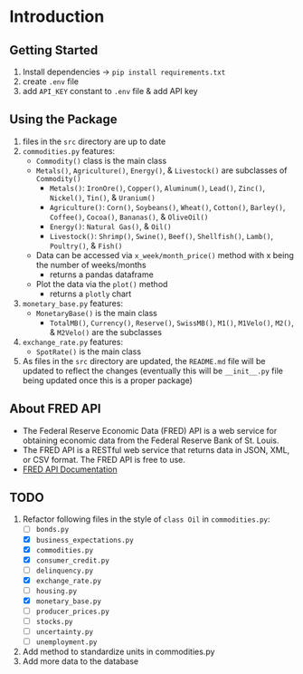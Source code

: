 # Introduction

## Getting Started

1. Install dependencies -> `pip install requirements.txt`
1. create `.env` file
1. add `API_KEY` constant to `.env` file & add API key

## Using the Package

1. files in the `src` directory are up to date
1. `commodities.py` features:
    - `Commodity()` class is the main class
    - `Metals()`, `Agriculture()`, `Energy()`, & `Livestock()` are subclasses of `Commodity()`
        - `Metals()`: `IronOre()`, `Copper()`, `Aluminum()`, `Lead()`, `Zinc()`, `Nickel()`, `Tin()`, & `Uranium()`
        - `Agriculture()`: `Corn()`, `Soybeans()`, `Wheat()`, `Cotton()`, `Barley()`, `Coffee()`, `Cocoa()`, `Bananas()`, & `OliveOil()`
        - `Energy()`: `Natural Gas()`, & `Oil()`
        - `Livestock()`: `Shrimp()`, `Swine()`, `Beef()`,  `Shellfish()`, `Lamb()`, `Poultry()`, & `Fish()`
    - Data can be accessed via `x_week/month_price()` method with x being the number of weeks/months
       - returns a pandas dataframe
    - Plot the data via the `plot()` method
       - returns a `plotly` chart
1. `monetary_base.py` features:
    - `MonetaryBase()` is the main class
        - `TotalMB()`, `Currency()`, `Reserve()`, `SwissMB()`, `M1()`, `M1Velo()`, `M2()`, & `M2Velo()` are the subclasses
1. `exchange_rate.py` features:
    - `SpotRate()` is the main class
1. As files in the `src` directory are updated, the `README.md` file will be updated to reflect the changes (eventually this will be `__init__.py` file being updated once this is a proper package)

## About FRED API

- The Federal Reserve Economic Data (FRED) API is a web service for obtaining economic data from the Federal Reserve Bank of St. Louis.  
- The FRED API is a RESTful web service that returns data in JSON, XML, or CSV format. The FRED API is free to use.
- [FRED API Documentation](https://fred.stlouisfed.org/docs/api/fred/)

## TODO

1. Refactor following files in the style of `class Oil` in `commodities.py`:
    - [ ] `bonds.py`
    - [X] `business_expectations.py`
    - [X] `commodities.py`
    - [X] `consumer_credit.py`
    - [ ] `delinquency.py`
    - [X] `exchange_rate.py`
    - [ ] `housing.py`
    - [X] `monetary_base.py`
    - [ ] `producer_prices.py`
    - [ ] `stocks.py`
    - [ ] `uncertainty.py`
    - [ ] `unemployment.py`
1. Add method to standardize units in commodities.py
1. Add more data to the database
